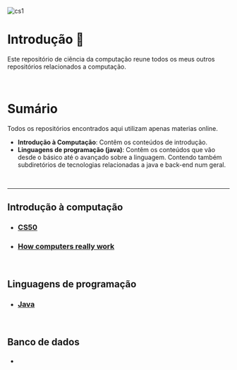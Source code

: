 
![cs1](https://github.com/FireguiQueen/ciencia-da-computacao/assets/98475125/731d3e76-02d6-43ab-b8f4-c6bcb2361e6f)

# Introdução :wave:
Este repositório de ciência da computação reune todos os meus outros repositórios relacionados a computação. 

<br>

# Sumário
Todos os repositórios encontrados aqui utilizam apenas materias online. 

- **Introdução à Computação**: Contêm os conteúdos de introdução. 
- **Linguagens de programação (java)**: Contêm os conteúdos que vão desde o básico até o avançado sobre a linguagem. Contendo também subdiretórios de tecnologias relacionadas a java e back-end num geral. 

<br>

_____

## __Introdução à computação__
+ ### [CS50](https://github.com/FireguiQueen/CS50)
+ ### [How computers really work](https://github.com/FireguiQueen/how-computers-really-work) 

<br>

## __Linguagens de programação__
+ ### [Java](https://github.com/FireguiQueen/Java)

<br>

## __Banco de dados__
+ ### 

